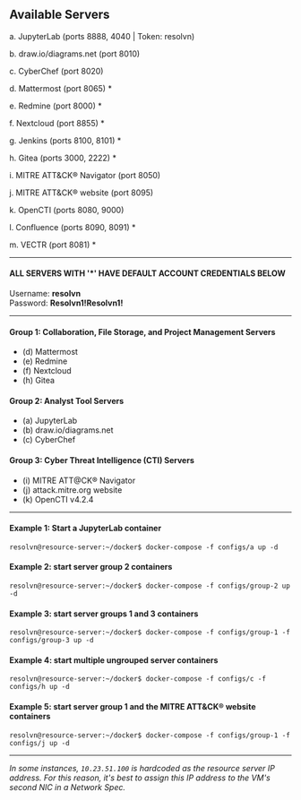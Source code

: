 ## Available Servers

a. JupyterLab (ports 8888, 4040 | Token: resolvn) 

b. draw.io/diagrams.net (port 8010)  

c. CyberChef (port 8020)    

d. Mattermost (port 8065) *  

e. Redmine (port 8000) *  

f. Nextcloud (port 8855) *  

g. Jenkins (ports 8100, 8101) *  

h. Gitea (ports 3000, 2222) *  

i. MITRE ATT&CK® Navigator (port 8050)  

j. MITRE ATT&CK® website (port 8095)  

k. OpenCTI (ports 8080, 9000)  

l. Confluence (ports 8090, 8091) *  

m. VECTR (port 8081) *  

---
####  ALL SERVERS WITH '\*' HAVE DEFAULT ACCOUNT CREDENTIALS BELOW

Username: **resolvn**  
Password: **Resolvn1!Resolvn1!**

---

#### Group 1: Collaboration, File Storage, and Project Management Servers
- (d) Mattermost
- (e) Redmine
- (f) Nextcloud
- (h) Gitea
#### Group 2: Analyst Tool Servers
- (a) JupyterLab
- (b) draw.io/diagrams.net
- (c) CyberChef
#### Group 3: Cyber Threat Intelligence (CTI) Servers
- (i) MITRE ATT@CK® Navigator
- (j) attack.mitre.org website
- (k) OpenCTI v4.2.4
---
####  Example 1: Start a JupyterLab container 
    resolvn@resource-server:~/docker$ docker-compose -f configs/a up -d
#### Example 2: start server group 2 containers
    resolvn@resource-server:~/docker$ docker-compose -f configs/group-2 up -d
#### Example 3: start server groups 1 and 3 containers
    resolvn@resource-server:~/docker$ docker-compose -f configs/group-1 -f configs/group-3 up -d
#### Example 4: start multiple ungrouped server containers
    resolvn@resource-server:~/docker$ docker-compose -f configs/c -f configs/h up -d
#### Example 5: start server group 1 and the MITRE ATT&CK® website containers
    resolvn@resource-server:~/docker$ docker-compose -f configs/group-1 -f configs/j up -d
---

*In some instances, `10.23.51.100` is hardcoded as the resource server IP address. For this reason, it's best to assign this IP address to the VM's second NIC in a Network Spec.*
